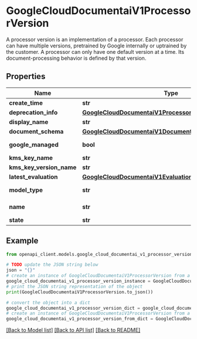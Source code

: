 # GoogleCloudDocumentaiV1ProcessorVersion

A processor version is an implementation of a processor. Each processor can have multiple versions, pretrained by Google internally or uptrained by the customer. A processor can only have one default version at a time. Its document-processing behavior is defined by that version.

## Properties

Name | Type | Description | Notes
------------ | ------------- | ------------- | -------------
**create_time** | **str** | The time the processor version was created. | [optional] 
**deprecation_info** | [**GoogleCloudDocumentaiV1ProcessorVersionDeprecationInfo**](GoogleCloudDocumentaiV1ProcessorVersionDeprecationInfo.md) |  | [optional] 
**display_name** | **str** | The display name of the processor version. | [optional] 
**document_schema** | [**GoogleCloudDocumentaiV1DocumentSchema**](GoogleCloudDocumentaiV1DocumentSchema.md) |  | [optional] 
**google_managed** | **bool** | Output only. Denotes that this &#x60;ProcessorVersion&#x60; is managed by Google. | [optional] [readonly] 
**kms_key_name** | **str** | The KMS key name used for encryption. | [optional] 
**kms_key_version_name** | **str** | The KMS key version with which data is encrypted. | [optional] 
**latest_evaluation** | [**GoogleCloudDocumentaiV1EvaluationReference**](GoogleCloudDocumentaiV1EvaluationReference.md) |  | [optional] 
**model_type** | **str** | Output only. The model type of this processor version. | [optional] [readonly] 
**name** | **str** | The resource name of the processor version. Format: &#x60;projects/{project}/locations/{location}/processors/{processor}/processorVersions/{processor_version}&#x60; | [optional] 
**state** | **str** | The state of the processor version. | [optional] 

## Example

```python
from openapi_client.models.google_cloud_documentai_v1_processor_version import GoogleCloudDocumentaiV1ProcessorVersion

# TODO update the JSON string below
json = "{}"
# create an instance of GoogleCloudDocumentaiV1ProcessorVersion from a JSON string
google_cloud_documentai_v1_processor_version_instance = GoogleCloudDocumentaiV1ProcessorVersion.from_json(json)
# print the JSON string representation of the object
print(GoogleCloudDocumentaiV1ProcessorVersion.to_json())

# convert the object into a dict
google_cloud_documentai_v1_processor_version_dict = google_cloud_documentai_v1_processor_version_instance.to_dict()
# create an instance of GoogleCloudDocumentaiV1ProcessorVersion from a dict
google_cloud_documentai_v1_processor_version_from_dict = GoogleCloudDocumentaiV1ProcessorVersion.from_dict(google_cloud_documentai_v1_processor_version_dict)
```
[[Back to Model list]](../README.md#documentation-for-models) [[Back to API list]](../README.md#documentation-for-api-endpoints) [[Back to README]](../README.md)


